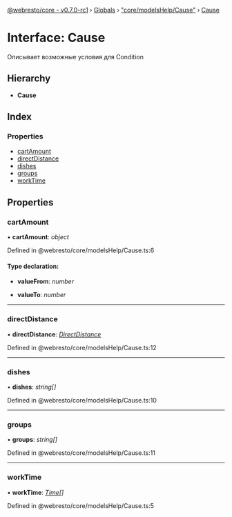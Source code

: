 [@webresto/core - v0.7.0-rc1](../README.md) › [Globals](../globals.md) › ["core/modelsHelp/Cause"](../modules/_core_modelshelp_cause_.md) › [Cause](_core_modelshelp_cause_.cause.md)

# Interface: Cause

Описывает возможные условия для Condition

## Hierarchy

* **Cause**

## Index

### Properties

* [cartAmount](_core_modelshelp_cause_.cause.md#cartamount)
* [directDistance](_core_modelshelp_cause_.cause.md#directdistance)
* [dishes](_core_modelshelp_cause_.cause.md#dishes)
* [groups](_core_modelshelp_cause_.cause.md#groups)
* [workTime](_core_modelshelp_cause_.cause.md#worktime)

## Properties

###  cartAmount

• **cartAmount**: *object*

Defined in @webresto/core/modelsHelp/Cause.ts:6

#### Type declaration:

* **valueFrom**: *number*

* **valueTo**: *number*

___

###  directDistance

• **directDistance**: *[DirectDistance](_core_modelshelp_cause_.directdistance.md)*

Defined in @webresto/core/modelsHelp/Cause.ts:12

___

###  dishes

• **dishes**: *string[]*

Defined in @webresto/core/modelsHelp/Cause.ts:10

___

###  groups

• **groups**: *string[]*

Defined in @webresto/core/modelsHelp/Cause.ts:11

___

###  workTime

• **workTime**: *[Time](_core_modelshelp_cause_.time.md)[]*

Defined in @webresto/core/modelsHelp/Cause.ts:5
